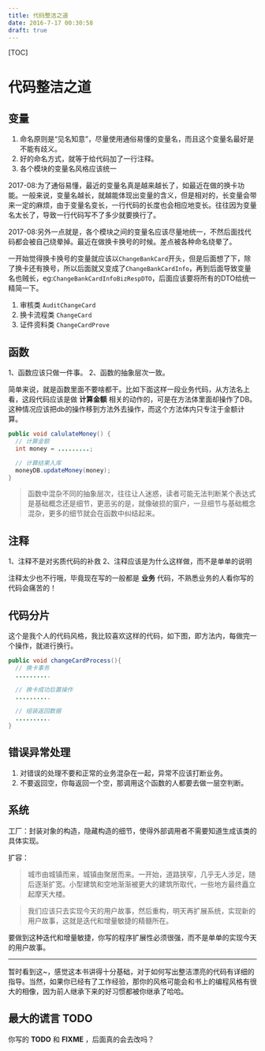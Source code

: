 ```yaml
---
title: 代码整洁之道
date: 2016-7-17 00:30:58
draft: true
---
```


[TOC]

# 代码整洁之道

## 变量

1. 命名原则是“见名知意”，尽量使用通俗易懂的变量名，而且这个变量名最好是不能有歧义。
2. 好的命名方式，就等于给代码加了一行注释。
3. 各个模块的变量名风格应该统一

2017-08:为了通俗易懂，最近的变量名真是越来越长了，如最近在做的换卡功能。一般来说，变量名越长，就越能体现出变量的含义，但是相对的，长变量会带来一定的麻烦，由于变量名变长，一行代码的长度也会相应地变长。往往因为变量名太长了，导致一行代码写不了多少就要换行了。

2017-08:另外一点就是，各个模块之间的变量名应该尽量地统一，不然后面找代码都会被自己绕晕掉。最近在做换卡换号的时候。差点被各种命名绕晕了。

一开始觉得换卡换号的变量就应该以`ChangeBankCard`开头，但是后面想了下，除了换卡还有换号，所以后面就又变成了`ChangeBankCardInfo`，再到后面导致变量名也贼长，eg:`ChangeBankCardInfoBizRespDTO`，后面应该要将所有的DTO给统一精简一下。
1. 审核类 `AuditChangeCard`
2. 换卡流程类 `ChangeCard`
3. 证件资料类 `ChangeCardProve`

## 函数

1、函数应该只做一件事。
2、函数的抽象层次一致。

简单来说，就是函数里面不要啥都干。比如下面这样一段业务代码，从方法名上看，这段代码应该是做 **计算金额** 相关的动作的，可是在方法体里面却操作了DB。这种情况应该把db的操作移到方法外去操作，而这个方法体内只专注于金额计算。

```java
public void calulateMoney() {
  // 计算金额
  int money = .........;

  // 计算结果入库
  moneyDB.updateMoney(money);
}
```

> 函数中混杂不同的抽象层次，往往让人迷惑，读者可能无法判断某个表达式是基础概念还是细节，更恶劣的是，就像破损的窗户，一旦细节与基础概念混杂，更多的细节就会在函数中纠结起来。

## 注释
1、注释不是对劣质代码的补救
2、注释应该是为什么这样做，而不是单单的说明

注释太少也不行哦，毕竟现在写的一般都是 **业务** 代码，不熟悉业务的人看你写的代码会痛苦的！

## 代码分片

这个是我个人的代码风格，我比较喜欢这样的代码，如下图，即方法内，每做完一个操作，就进行换行。

```java
public void changeCardProcess(){
  // 换卡事务
  ..........

  // 换卡成功后置操作
  ..........

  // 组装返回数据
  ..........
}
```

## 错误异常处理
1. 对错误的处理不要和正常的业务混杂在一起，异常不应该打断业务。
2. 不要返回空，你每返回一个空，那调用这个函数的人都要去做一层空判断。

## 系统

工厂：封装对象的构造，隐藏构造的细节，使得外部调用者不需要知道生成该类的具体实现。

扩容：

> 城市由城镇而来，城镇由聚居而来。一开始，道路狭窄，几乎无人涉足，随后逐渐扩宽。小型建筑和空地渐渐被更大的建筑所取代，一些地方最终矗立起摩天大楼。


> 我们应该只去实现今天的用户故事，然后重构，明天再扩展系统，实现新的用户故事，这就是迭代和增量敏捷的精髓所在。

要做到这种迭代和增量敏捷，你写的程序扩展性必须很强，而不是单单的实现今天的用户故事。

***

暂时看到这~，感觉这本书讲得十分基础，对于如何写出整洁漂亮的代码有详细的指导。当然，如果你已经有了工作经验，那你的风格可能会和书上的编程风格有很大的相像，因为前人继承下来的好习惯都被你继承了哈哈。

## 最大的谎言 TODO

你写的 **TODO** 和 **FIXME** ，后面真的会去改吗？
